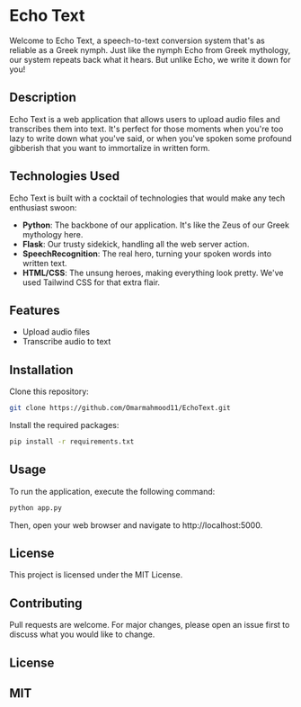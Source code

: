 # Echo Text

Welcome to Echo Text, a speech-to-text conversion system that's as reliable as a Greek nymph. Just like the nymph Echo from Greek mythology, our system repeats back what it hears. But unlike Echo, we write it down for you!

## Description

Echo Text is a web application that allows users to upload audio files and transcribes them into text. It's perfect for those moments when you're too lazy to write down what you've said, or when you've spoken some profound gibberish that you want to immortalize in written form.

## Technologies Used

Echo Text is built with a cocktail of technologies that would make any tech enthusiast swoon:

- **Python**: The backbone of our application. It's like the Zeus of our Greek mythology here.
- **Flask**: Our trusty sidekick, handling all the web server action.
- **SpeechRecognition**: The real hero, turning your spoken words into written text.
- **HTML/CSS**: The unsung heroes, making everything look pretty. We've used Tailwind CSS for that extra flair.

## Features

- Upload audio files
- Transcribe audio to text

## Installation

Clone this repository:

```bash
git clone https://github.com/Omarmahmood11/EchoText.git
```
Install the required packages:
```bash
pip install -r requirements.txt
```

## Usage
To run the application, execute the following command:
```bash
python app.py
```
Then, open your web browser and navigate to http://localhost:5000.
## License

This project is licensed under the MIT License.

## Contributing
Pull requests are welcome. For major changes, please open an issue first to discuss what you would like to change.

## License
## MIT
